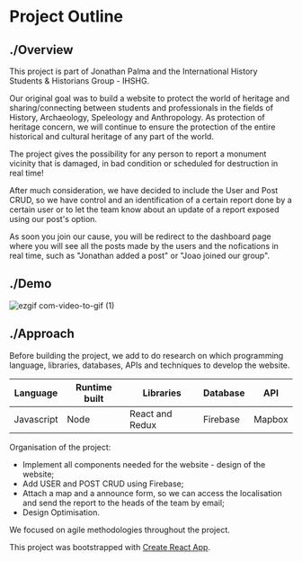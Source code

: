 # Project Outline

## ./Overview

This project is part of Jonathan Palma and the International History Students & Historians Group - IHSHG.

Our original goal was to build a website to protect the world of heritage and sharing/connecting between students and professionals in the fields of History, Archaeology, Speleology and Anthropology. As protection of heritage concern, we will continue to ensure the protection of the entire historical and cultural heritage of any part of the world. 

The project gives the possibility for any person to report a monument vicinity that is damaged, in bad condition or scheduled for destruction in real time!

After much consideration, we have decided to include the User and Post CRUD, so we have control and an identification of a certain report done by a certain user or to let the team know about an update of a report exposed using our post's option. 

As soon you join our cause, you will be redirect to the dashboard page where you will see all the posts made by the users and the nofications in real time, such as "Jonathan added a post" or "Joao joined our group".

## ./Demo
![ezgif com-video-to-gif (1)](https://user-images.githubusercontent.com/55409351/86240935-f26f6b00-bb99-11ea-9d84-3f3b99060186.gif)


## ./Approach

Before building the project, we add to do research on which programming language, libraries, databases, APIs and techniques to develop the website. 

|Language | Runtime built | Libraries | Database | API |
|---------|---------------|-------------|---------|-----|
| Javascript | Node | React and Redux | Firebase | Mapbox |

Organisation of the project:
* Implement all components needed for the website - design of the website; 
* Add USER and POST CRUD using Firebase; 
* Attach a map and a announce form, so we can access the localisation and send the report to the heads of the team by email;
* Design Optimisation.

We focused on agile methodologies throughout the project. 

This project was bootstrapped with [Create React App](https://github.com/facebook/create-react-app).
